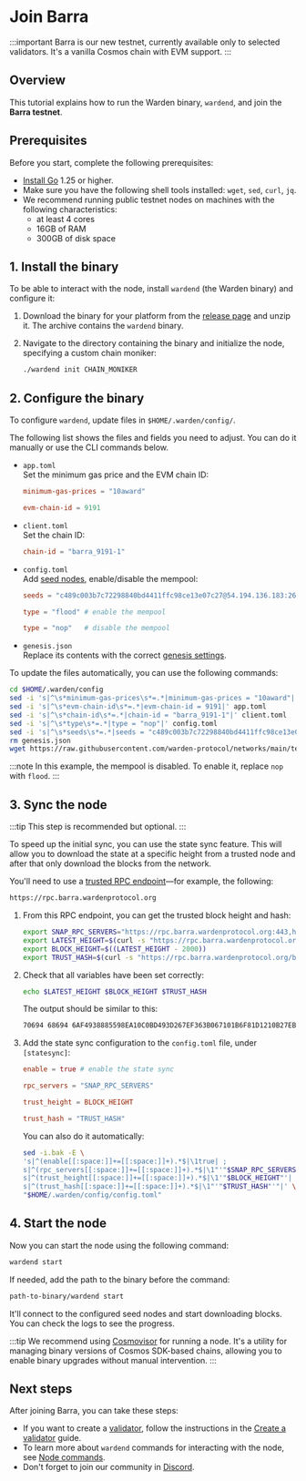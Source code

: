 ﻿---
sidebar_position: 2
---

# Join Barra

:::important
Barra is our new testnet, currently available only to selected validators. It's a vanilla Cosmos chain with EVM support.
:::

## Overview

This tutorial explains how to run the Warden binary, `wardend`, and join the **Barra testnet**.

## Prerequisites

Before you start, complete the following prerequisites:

- [Install Go](https://go.dev/doc/install) 1.25 or higher.
- Make sure you have the following shell tools installed: `wget`, `sed`, `curl`, `jq`.
- We recommend running public testnet nodes on machines with the following characteristics:
  - at least 4 cores
  - 16GB of RAM
  - 300GB of disk space

## 1. Install the binary

To be able to interact with the node, install `wardend` (the Warden binary) and configure it:

1. Download the binary for your platform from the [release page](https://github.com/warden-protocol/wardenprotocol/releases/tag/v0.7.0-rc3) and unzip it. The archive contains the `wardend` binary.

2. Navigate to the directory containing the binary and initialize the node, specifying a custom chain moniker:
    
   ```bash
   ./wardend init CHAIN_MONIKER
   ```

## 2. Configure the binary

To configure `wardend`, update files in `$HOME/.warden/config/`.

The following list shows the files and fields you need to adjust. You can do it manually or use the CLI commands below.

- `app.toml`  
  Set the minimum gas price and the EVM chain ID:
  ```toml
  minimum-gas-prices = "10award"
  ```
  ```toml
  evm-chain-id = 9191
  ```
- `client.toml`   
  Set the chain ID:
  ```toml
  chain-id = "barra_9191-1"
  ```
- `config.toml`   
  Add [seed nodes](https://github.com/warden-protocol/networks/blob/main/testnets/barra/chain.json), enable/disable the mempool:
  ```toml
  seeds = "c489c003b7c72298840bd4411ffc98ce13e07c27@54.194.136.183:26656,4564c91423a923eaba7982e69e33aec6185d362f@54.72.5.234:26656"
  ```
  ```toml
  type = "flood" # enable the mempool
  ```
  ```toml
  type = "nop"   # disable the mempool
  ```
- `genesis.json`  
  Replace its contents with the correct [genesis settings](https://raw.githubusercontent.com/warden-protocol/networks/main/testnets/barra/genesis.json).

To update the files automatically, you can use the following commands:

```bash
cd $HOME/.warden/config
sed -i 's|^\s*minimum-gas-prices\s*=.*|minimum-gas-prices = "10award"|' app.toml
sed -i 's|^\s*evm-chain-id\s*=.*|evm-chain-id = 9191|' app.toml
sed -i 's|^\s*chain-id\s*=.*|chain-id = "barra_9191-1"|' client.toml
sed -i 's|^\s*type\s*=.*|type = "nop"|' config.toml
sed -i 's|^\s*seeds\s*=.*|seeds = "c489c003b7c72298840bd4411ffc98ce13e07c27@54.194.136.183:26656,4564c91423a923eaba7982e69e33aec6185d362f@54.72.5.234:26656"|' config.toml
rm genesis.json
wget https://raw.githubusercontent.com/warden-protocol/networks/main/testnets/barra/genesis.json 
```

:::note
In this example, the mempool is disabled. To enable it, replace `nop` with `flood`.
:::

## 3. Sync the node

:::tip
This step is recommended but optional.
:::

To speed up the initial sync, you can use the state sync feature. This will allow you to download the state at a specific height from a trusted node and after that only download the blocks from the network.

You'll need to use a [trusted RPC endpoint](https://github.com/warden-protocol/networks/blob/main/testnets/barra/chain.json)—for example, the following:

```bash
https://rpc.barra.wardenprotocol.org
```

1. From this RPC endpoint, you can get the trusted block height and hash:
    
   ```bash
   export SNAP_RPC_SERVERS="https://rpc.barra.wardenprotocol.org:443,https://rpc.barra.wardenprotocol.org:443"
   export LATEST_HEIGHT=$(curl -s "https://rpc.barra.wardenprotocol.org/block" | jq -r .result.block.header.height)
   export BLOCK_HEIGHT=$((LATEST_HEIGHT - 2000))
   export TRUST_HASH=$(curl -s "https://rpc.barra.wardenprotocol.org/block?height=$BLOCK_HEIGHT" | jq -r .result.block_id.hash)
   ```
    
2. Check that all variables have been set correctly:
    
   ```bash
   echo $LATEST_HEIGHT $BLOCK_HEIGHT $TRUST_HASH
   ```
    
   The output should be similar to this:
   
   ```bash
   70694 68694 6AF4938885598EA10C0BD493D267EF363B067101B6F81D1210B27EBE0B32FA2A
   ```
    
3. Add the state sync configuration to the `config.toml` file, under `[statesync]`:

   ```toml
   enable = true # enable the state sync
   ```
   ```toml
   rpc_servers = "SNAP_RPC_SERVERS"
   ```
   ```toml
   trust_height = BLOCK_HEIGHT
   ```
   ```toml
   trust_hash = "TRUST_HASH"
   ```

   You can also do it automatically:
     
   ```bash
   sed -i.bak -E \
   's|^(enable[[:space:]]+=[[:space:]]+).*$|\1true| ; 
   s|^(rpc_servers[[:space:]]+=[[:space:]]+).*$|\1"'"$SNAP_RPC_SERVERS"'"| ; 
   s|^(trust_height[[:space:]]+=[[:space:]]+).*$|\1'"$BLOCK_HEIGHT"'| ; 
   s|^(trust_hash[[:space:]]+=[[:space:]]+).*$|\1"'"$TRUST_HASH"'"|' \
   "$HOME/.warden/config/config.toml"
   ```

## 4. Start the node

Now you can start the node using the following command:
 
```bash
wardend start
```
 
If needed, add the path to the binary before the command:
 
```bash
path-to-binary/wardend start
```

It'll connect to the configured seed nodes and start downloading blocks. You can check the logs to see the progress.

:::tip
We recommend using [Cosmovisor](https://docs.cosmos.network/v0.45/run-node/cosmovisor.html) for running a node. It's a utility for managing binary versions of Cosmos SDK-based chains, allowing you to enable binary upgrades without manual intervention.
:::

## Next steps

After joining Barra, you can take these steps:

- If you want to create a [validator](/learn/glossary#validator), follow the instructions in the [Create a validator](create-a-validator) guide.
- To learn more about `wardend` commands for interacting with the node, see [Node commands](../node-commands).
- Don't forget to join our community in [Discord](https://discord.com/invite/wardenprotocol).
